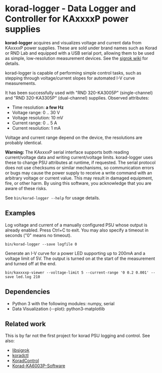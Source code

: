 # korad-logger - Data Logger and Controller for KAxxxxP power supplies

**korad-logger** acquires and visualizes voltage and current data from
KAxxxxP power supplies. These are sold under brand names such as Korad or RND
Lab and equipped with a USB serial port, allowing them to be used as simple,
low-resolution measurement devices. See the [sigrok
wiki](https://sigrok.org/wiki/Korad_KAxxxxP_series) for details.

korad-logger is capable of performing simple control tasks, such as stepping
through voltage/current slopes for automated I-V curve measurements.

It has been successfully used with "RND 320-KA3005P" (single-channel) and "RND
320-KA3305P" (dual-channel) supplies. Observed attributes:

* Time resolution: **a few Hz**
* Voltage range: 0 .. 30 V
* Voltage resolution: 10 mV
* Current range: 0 .. 5 A
* Current resolution: 1 mA

Voltage and current range depend on the device, the resolutions are probably
identical.

**Warning:** The KAxxxxP serial interface supports both reading current/voltage
data and writing current/voltage limits. korad-logger uses these to change
PSU attributes at runtime, if requested. The serial protocol does not use
checksums or similar mechanisms, so communication errors or bugs may cause the
power supply to receive a write command with an arbitrary voltage or current
value. This may result in damaged equipment, fire, or other harm. By using
this software, you acknowledge that you are aware of these risks.

See `bin/korad-logger --help` for usage details.

## Examples

Log voltage and current of a manually configured PSU whose output is already
enabled. Press Ctrl+C to exit. You may also specify a timeout in seconds
("0" means no timeout).

```
bin/korad-logger --save logfile 0
```

Generate an I-V curve for a power LED supporting up to 200mA and a voltage
limit of 5V. The output is turned on at the start of the measurement and
turned off at the end.

```
bin/kaxxxxp-viewer --voltage-limit 5 --current-range '0 0.2 0.001' --save led.log 210
```

## Dependencies

* Python 3 with the following modules: numpy, serial
* Data Visualization (--plot): python3-matplotlib

## Related work

This is by far not the first project for korad PSU logging and control. See also:

* [libsigrok](https://sigrok.org/wiki/Korad_KAxxxxP_series)
* [koradctl](https://github.com/attie/koradctl)
* [KoradControl](https://github.com/maximaximal/KoradControl)
* [Korad-KA6003P-Software](https://github.com/Tamagotono/Korad-KA6003P-Software)
